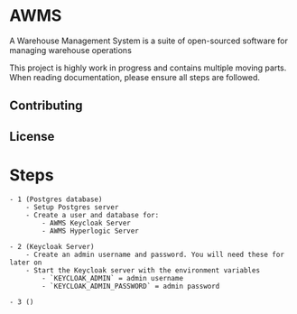 # AWMS
A Warehouse Management System is a suite of open-sourced software for managing warehouse operations

This project is highly work in progress and contains multiple moving parts. When reading documentation, please ensure all steps are followed.


## Contributing
## License



# Steps
    - 1 (Postgres database)
        - Setup Postgres server
        - Create a user and database for:
            - AWMS Keycloak Server
            - AWMS Hyperlogic Server

    - 2 (Keycloak Server)
        - Create an admin username and password. You will need these for later on
        - Start the Keycloak server with the environment variables
            - `KEYCLOAK_ADMIN` = admin username
            - `KEYCLOAK_ADMIN_PASSWORD` = admin password

    - 3 ()